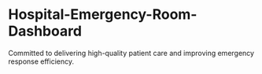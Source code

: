 # Hospital-Emergency-Room-Dashboard
Committed to delivering high-quality patient care and improving emergency response efficiency.
